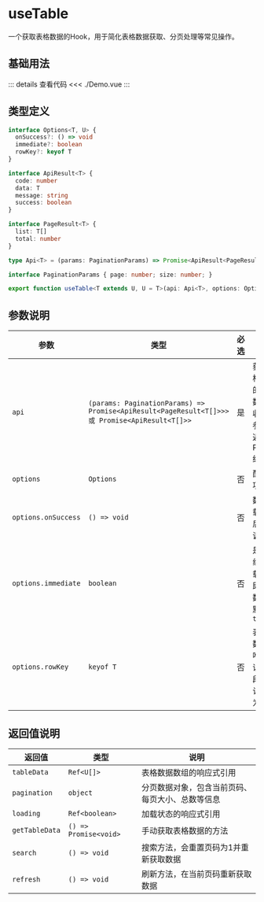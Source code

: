 # useTable

一个获取表格数据的Hook，用于简化表格数据获取、分页处理等常见操作。

<script setup>
import Demo from './Demo.vue'
</script>

## 基础用法

<Demo></Demo>

::: details 查看代码
<<< ./Demo.vue
:::

## 类型定义

```typescript
interface Options<T, U> {
  onSuccess?: () => void
  immediate?: boolean
  rowKey?: keyof T
}

interface ApiResult<T> {
  code: number
  data: T
  message: string
  success: boolean
}

interface PageResult<T> {
  list: T[]
  total: number
}

type Api<T> = (params: PaginationParams) => Promise<ApiResult<PageResult<T[]>>> | Promise<ApiResult<T[]>>

interface PaginationParams { page: number; size: number; }

export function useTable<T extends U, U = T>(api: Api<T>, options: Options<T, U>)
```

## 参数说明

| 参数 | 类型 | 必选 | 说明 |
|-----|-----|-----|-----|
| `api` | `(params: PaginationParams) => Promise<ApiResult<PageResult<T[]>>> 或 Promise<ApiResult<T[]>>` | 是 | 获取表格数据的API函数，接收分页参数，返回Promise结果 |
| `options` | `Options` | 否 | 配置选项对象 |
| `options.onSuccess` | `() => void` | 否 | 数据加载成功后的回调函数 |
| `options.immediate` | `boolean` | 否 | 是否在组件挂载后立即请求数据，默认为`true` |
| `options.rowKey` | `keyof T` | 否 | 表格行数据的唯一标识字段，默认为`'id'` |

## 返回值说明

| 返回值 | 类型 | 说明 |
|-----|-----|-----|
| `tableData` | `Ref<U[]>` | 表格数据数组的响应式引用 |
| `pagination` | `object` | 分页数据对象，包含当前页码、每页大小、总数等信息 |
| `loading` | `Ref<boolean>` | 加载状态的响应式引用 |
| `getTableData` | `() => Promise<void>` | 手动获取表格数据的方法 |
| `search` | `() => void` | 搜索方法，会重置页码为1并重新获取数据 |
| `refresh` | `() => void` | 刷新方法，在当前页码重新获取数据 |